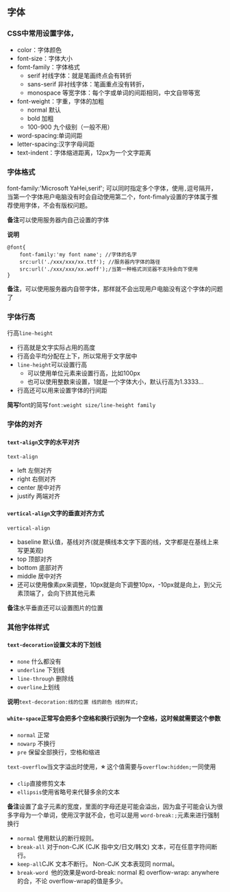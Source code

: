 ## 字体

### CSS中常用设置字体，
- color：字体颜色
- font-size：字体大小
- fomt-family：字体格式
  - serif 衬线字体：就是笔画终点会有转折
  - sans-serif 非衬线字体：笔画重点没有转折，
  - monospace 等宽字体：每个字或单词的间距相同，中文自带等宽
- font-weight：字重，字体的加粗
  - normal 默认
  - bold 加粗
  - 100-900 九个级别（一般不用）
- word-spacing:单词间距
- letter-spacing:汉字字母间距
- text-indent：字体缩进距离，12px为一个文字距离
  

### 字体格式

font-family:'Microsoft YaHei,serif'; 可以同时指定多个字体，使用`,`逗号隔开，当第一个字体用户电脑没有时会自动使用第二个，font-fimaly设置的字体属于推荐使用字体，不会有版权问题。



**备注**可以使用服务器内自己设置的字体

**说明**

    @font{
        font-family:'my font name'; //字体的名字
        src:url('./xxx/xxx/xx.ttf'); //服务器内字体的路径
        src:url('./xxx/xxx/xx.woff');/当第一种格式浏览器不支持会向下使用
    }


**备注**，可以使用服务器内自带字体，那样就不会出现用户电脑没有这个字体的问题了


### 字体行高
行高`line-height`
- 行高就是文字实际占用的高度
- 行高会平均分配在上下，所以常用于文字居中
- `line-height`可以设置行高
  - 可以使用单位元素来设置行高，比如100px
  - 也可以使用整数来设置，1就是一个字体大小，默认行高为1.3333...
- 行高还可以用来设置字体的行间距


**简写**font的简写`font:weight size/line-height family`

### 字体的对齐
#### `text-align`文字的水平对齐
`text-align`
- left 左侧对齐
- right 右侧对齐
- center 居中对齐
- justify 两端对齐

#### `vertical-align`文字的垂直对齐方式
`vertical-align`
- baseline 默认值，基线对齐(就是横线本文字下面的线，文字都是在基线上来写更美观)
- top 顶部对齐
- bottom 底部对齐
- middle 居中对齐 
- 还可以使用像素px来调整，10px就是向下调整10px，-10px就是向上，到父元素顶端了，会向下挤其他元素

**备注**水平垂直还可以设置图片的位置

### 其他字体样式
#### `text-decoration`设置文本的下划线
- `none` 什么都没有
- `underline` 下划线
- `line-through` 删除线
- `overline`上划线

**说明**`text-decoration:线的位置 线的颜色 线的样式;`

#### `white-space`正常写会把多个空格和换行识别为一个空格，这时候就需要这个参数
- `normal` 正常
- `nowarp` 不换行
- `pre` 保留全部换行，空格和缩进
  
`text-overflow`当文字溢出时使用，**⭐** 这个值需要与`overflow:hidden;`一同使用 
- `clip`直接修剪文本
- `ellipsis`使用省略号来代替多余的文本



**备注**设置了盒子元素的宽度，里面的字母还是可能会溢出，因为盒子可能会认为很多字母为一个单词，使用汉字就不会，也可以是用
`word-break:;`元素来进行强制换行
- `normal` 使用默认的断行规则。
- `break-all` 对于non-CJK (CJK 指中文/日文/韩文) 文本，可在任意字符间断行。
- `keep-all`CJK 文本不断行。 Non-CJK 文本表现同 normal。
- `break-word `他的效果是word-break: normal 和 overflow-wrap: anywhere  的合，不论 overflow-wrap的值是多少。